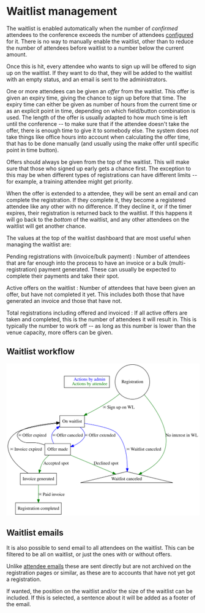 # Waitlist management

The waitlist is enabled automatically when the number of *confirmed*
attendees to the conference exceeds the number of attendees
[configured](configuring) for it. There is no way to manually enable
the waitlist, other than to reduce the number of attendees before
waitlist to a number below the current amount.

Once this is hit, every attendee who wants to sign up will be offered to
sign up on the waitlist. If they want to do that, they will be added
to the waitlist with an empty status, and an email is sent to the
administrators.

One or more attendees can be given an *offer* from the waitlist. This
offer is given an expiry time, giving the chance to sign up before
that time. The expiry time can either be given as number of hours from
the current time or as an explicit point in time, depending on which
field/button combination is used. The length of the offer is usually
adapted to how much time is left until the conference -- to make sure
that if the attendee doesn't take the offer, there is enough time to
give it to somebody else. The system does *not* take things like
office hours into account when calculating the offer time, that has to
be done manually (and usually using the make offer until specific
point in time button).

Offers should always be given from the top of the waitlist. This will
make sure that those who signed up early gets a chance first. The
exception to this may be when different types of registrations can
have different limits -- for example, a training attendee might get
priority.

When the offer is extended to a attendee, they will be sent an email and
can complete the registration. If they complete it, they become a
registered attendee like any other with no difference. If they decline
it, or if the timer expires, their registration is returned back to
the waitlist. If this happens it will go back to the *bottom* of the
waitlist, and any other attendees on the waitlist will get another
chance.

The values at the top of the waitlist dashboard that are most useful
when managing the waitlist are:


Pending registrations with (invoice/bulk payment)
: Number of attendees that are far enough into the process to have an
invoice or a bulk (multi-registration) payment generated. These can
usually be expected to complete their payments and take their spot.

Active offers on the waitlist
: Number of attendees that have been given an offer, but have not
completed it yet. This includes both those that have generated an
invoice and those that have not.

Total registrations including offered and invoiced
: If all active offers are taken and completed, this is the number of
attendees it will result in. This is typically the number to work off
-- as long as this number is lower than the venue capacity, more
offers can be given.

## Waitlist workflow

![Waitlist workflow](graphs/waitlist.svg)

## Waitlist emails <a name="emails"></a>

It is also possible to send email to all attendees on the
waitlist. This can be filtered to be all on waitlist, or just the ones
with or without offers.

Unlike [attendee emails](emails) these are sent directly but are not
archived on the registration pages or similar, as these are to
accounts that have not yet got a registration.

If wanted, the position on the waitlist and/or the size of the
waitlist can be included. If this is selected, a sentence about it
will be added as a footer of the email.

